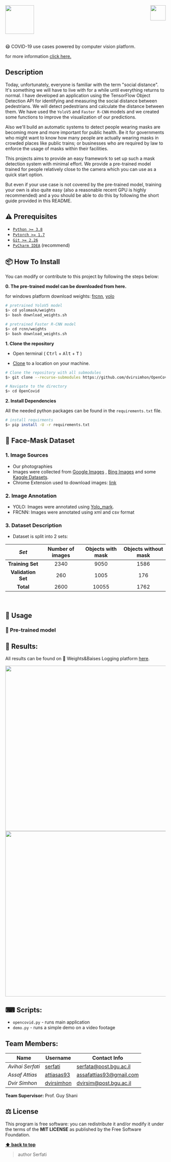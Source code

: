 <img src="https://in.bgu.ac.il/marketing/graphics/BGU.sig3-he-en-white.png" height="48px" align="right" /> 
<img src="https://res.cloudinary.com/serfati/image/upload/v1605445665/OpenCoVid19/logo_ntvgyv.png" height="90"/> 

<br>
<br>

😷 COVID-19 use cases powered by computer vision platform.

for more information [click here.](https://serfati.github.io/open-covid/)

## Description

Today, unfortunately, everyone is familiar with the term "social distance". It's something we will have to live with for
a while until everything returns to normal. I have developed an application using the TensorFlow Object Detection API
for identifying and measuring the social distance between pedestrians. We will detect pedestrians and calculate the
distance between them. We have used the `YoloV5` and `Faster R-CNN` models and we created some functions to improve the
visualization of our predictions.

Also we'll build an automatic systems to detect people wearing masks are becoming more and more important for public
health. Be it for governments who might want to know how many people are actually wearing masks in crowded places like
public trains; or businesses who are required by law to enforce the usage of masks within their facilities.

This projects aims to provide an easy framework to set up such a mask detection system with minimal effort. We provide a
pre-trained model trained for people relatively close to the camera which you can use as a quick start option.

But even if your use case is not covered by the pre-trained model, training your own is also quite easy (also a
reasonable recent GPU is highly recommended) and a you should be able to do this by following the short guide provided
in this README.

## ⚠️ Prerequisites

- [`Python >= 3.8`](https://www.python.org/download/releases/3.8/)
- [`Pytorch >= 1.7`](https://pytorch.org/get-started/locally/)
- [`Git >= 2.26`](https://git-scm.com/downloads/)
- [`PyCharm IDEA`](https://www.jetbrains.com/pycharm/) (recommend)

## 📦 How To Install

You can modify or contribute to this project by following the steps below:

**0. The pre-trained model can be downloaded from here.**

for windows platform download weights: [frcnn](https://drive.google.com/file/d/1T_v-BfCmj6x-fa5UM3vmdPVxHDncph8t/view?usp=sharing), [yolo](https://drive.google.com/file/d/1ZxGjMsfogaUGaWc0zuYCbOexJPbFmISv/view
)

 ```bash  
 # pretrained YoloV5 model
 $> cd yolomask/weights
 $> bash download_weights.sh

 # pretrained Faster R-CNN model
 $> cd rcnn/weights
 $> bash download_weights.sh
```  

**1. Clone the repository**

- Open terminal ( <kbd>Ctrl</kbd> + <kbd>Alt</kbd> + <kbd>T</kbd> )

- [Clone](https://help.github.com/en/github/creating-cloning-and-archiving-repositories/cloning-a-repository) to a
  location on your machine.

 ```bash  
 # Clone the repository with all submodules
 $> git clone --recurse-submodules https://github.com/dvirsimhon/OpenCovid.git  

 # Navigate to the directory 
 $> cd OpenCovid
  ``` 

**2. Install Dependencies**

All the needed python packages can be found in the `requirements.txt` file.

 ```bash  
 # install requirments
 $> pip install -U -r requirements.txt
 ```  

## 💽 Face-Mask Dataset

### 1. Image Sources

- Our photographies
- Images were collected from [Google Images](https://www.google.com/imghp?hl=en)
  , [Bing Images](https://www.bing.com/images/trending?form=Z9LH) and
  some [Kaggle Datasets](https://www.kaggle.com/vtech6/medical-masks-dataset).
- Chrome Extension used to download images: [link](https://download-all-images.mobilefirst.me/)

### 2. Image Annotation

- YOLO: Images were annotated using [Yolo_mark](https://github.com/AlexeyAB/Yolo_mark).
- FRCNN: Images were annotated using xml and csv format 

### 3. Dataset Description

- Dataset is split into 2 sets:


|_Set_|Number of images|Objects with mask|Objects without mask| 
|:--:|:--:|:--:|:--:| 
|**Training Set**| 2340 | 9050 |1586 | 
|**Validation Set**| 260 | 1005 | 176 | 
|**Total**|2600|10055|1762|


<br>

## 📃 Usage

### 🔌 Pre-trained model

## 🚦 Results:
All results can be found on 🚀 Weights&Baises Logging platform [here](https://wandb.ai/serfati/YOLOv5/runs/pdi8u78e?workspace=user-serfati).

<img src="https://api.wandb.ai/files/serfati/YOLOv5/pdi8u78e/media/images/Validation_5190_1.jpg" width="520"/> 
<br>
<img src="https://api.wandb.ai/files/serfati/YOLOv5/pdi8u78e/media/images/Results_5204_0.png" width="520"/> 

## ⌨ Scripts:

- `opencovid.py` - runs main application
- `demo.py` - runs a simple demo on a video footage

## Team Members:  
  
| Name             | Username                                    | Contact Info            |  
| ---------------- | ------------------------------------------- | ----------------------- |  
| _Avihai Serfati_ | [serfati](https://github.com/serfati)       | serfata@post.bgu.ac.il  |  
| _Assaf Attias_ | [attiasas93](https://github.com/attiasas) | assafattias93@gmail.com |  
| _Dvir Simhon_ | [dvirsimhon](https://github.com/dvirsimhon) | dvirsim@post.bgu.ac.il  |

**Team Supervisor:** Prof. Guy Shani  

## ⚖️ License

This program is free software: you can redistribute it and/or modify it under the terms of the **MIT LICENSE** as
published by the Free Software Foundation.

**[⬆ back to top](#description)**

> author Serfati
